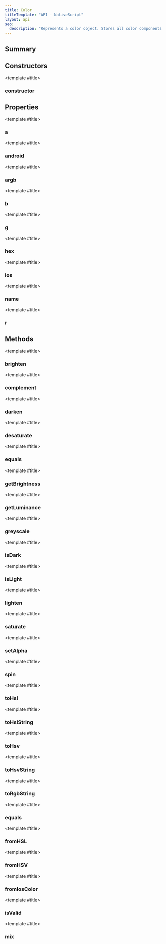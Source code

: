 ```yaml
---
title: Color
titleTemplate: "API - NativeScript"
layout: api
seo:
  description: "Represents a color object. Stores all color components (alpha (opacity), red, green, blue) in a [0..255] range."
---
```


<!-- This page is auto generated, do not edit manually. -->
<!-- Run "yarn generate:api-docs" to regenerate -->

<script setup lang="ts">
  import { provide } from "vue";
  import API_DATA from "./Color.data.json";
  
  provide('API_DATA', API_DATA);
</script>

<APIRefHierarchy v-once />

<APIRefComment commentBase64="eyJibG9ja1RhZ3MiOltdLCJtb2RpZmllclRhZ3MiOnt9LCJzdW1tYXJ5IjpbeyJraW5kIjoidGV4dCIsInRleHQiOiJSZXByZXNlbnRzIGEgY29sb3Igb2JqZWN0LiBTdG9yZXMgYWxsIGNvbG9yIGNvbXBvbmVudHMgKGFscGhhIChvcGFjaXR5KSwgcmVkLCBncmVlbiwgYmx1ZSkgaW4gYSBbMC4uMjU1XSByYW5nZS4ifV19" v-once />

## <Heading ignore>Summary</Heading>

<APIRefSummary v-once />

## Constructors

<div class="">

<APIRef for="1267" v-once>

<template #title>

### constructor

</template>

</APIRef>

</div>

## Properties

<div class="isPublic">

<APIRef for="1280" v-once>

<template #title>

### a

</template>

</APIRef>

</div>

<div class="">

<APIRef for="1287" v-once>

<template #title>

### android

</template>

</APIRef>

</div>

<div class="isPublic">

<APIRef for="1285" v-once>

<template #title>

### argb

</template>

</APIRef>

</div>

<div class="isPublic">

<APIRef for="1283" v-once>

<template #title>

### b

</template>

</APIRef>

</div>

<div class="isPublic">

<APIRef for="1282" v-once>

<template #title>

### g

</template>

</APIRef>

</div>

<div class="isPublic">

<APIRef for="1284" v-once>

<template #title>

### hex

</template>

</APIRef>

</div>

<div class="">

<APIRef for="1288" v-once>

<template #title>

### ios

</template>

</APIRef>

</div>

<div class="isPublic">

<APIRef for="1286" v-once>

<template #title>

### name

</template>

</APIRef>

</div>

<div class="isPublic">

<APIRef for="1281" v-once>

<template #title>

### r

</template>

</APIRef>

</div>

## Methods

<div class="isPublic">

<APIRef for="1334" v-once>

<template #title>

### brighten

</template>

</APIRef>

</div>

<div class="isPublic">

<APIRef for="1343" v-once>

<template #title>

### complement

</template>

</APIRef>

</div>

<div class="isPublic">

<APIRef for="1337" v-once>

<template #title>

### darken

</template>

</APIRef>

</div>

<div class="isPublic">

<APIRef for="1323" v-once>

<template #title>

### desaturate

</template>

</APIRef>

</div>

<div class="isPublic">

<APIRef for="1289" v-once>

<template #title>

### equals

</template>

</APIRef>

</div>

<div class="isPublic">

<APIRef for="1296" v-once>

<template #title>

### getBrightness

</template>

</APIRef>

</div>

<div class="isPublic">

<APIRef for="1298" v-once>

<template #title>

### getLuminance

</template>

</APIRef>

</div>

<div class="isPublic">

<APIRef for="1329" v-once>

<template #title>

### greyscale

</template>

</APIRef>

</div>

<div class="isPublic">

<APIRef for="1292" v-once>

<template #title>

### isDark

</template>

</APIRef>

</div>

<div class="isPublic">

<APIRef for="1294" v-once>

<template #title>

### isLight

</template>

</APIRef>

</div>

<div class="isPublic">

<APIRef for="1331" v-once>

<template #title>

### lighten

</template>

</APIRef>

</div>

<div class="isPublic">

<APIRef for="1326" v-once>

<template #title>

### saturate

</template>

</APIRef>

</div>

<div class="isPublic">

<APIRef for="1300" v-once>

<template #title>

### setAlpha

</template>

</APIRef>

</div>

<div class="isPublic">

<APIRef for="1340" v-once>

<template #title>

### spin

</template>

</APIRef>

</div>

<div class="isPublic">

<APIRef for="1303" v-once>

<template #title>

### toHsl

</template>

</APIRef>

</div>

<div class="isPublic">

<APIRef for="1310" v-once>

<template #title>

### toHslString

</template>

</APIRef>

</div>

<div class="isPublic">

<APIRef for="1312" v-once>

<template #title>

### toHsv

</template>

</APIRef>

</div>

<div class="isPublic">

<APIRef for="1319" v-once>

<template #title>

### toHsvString

</template>

</APIRef>

</div>

<div class="isPublic">

<APIRef for="1321" v-once>

<template #title>

### toRgbString

</template>

</APIRef>

</div>

<div class="isPublic isStatic">

<APIRef for="1240" v-once>

<template #title>

### equals

</template>

</APIRef>

</div>

<div class="isPublic isStatic">

<APIRef for="1255" v-once>

<template #title>

### fromHSL

</template>

</APIRef>

</div>

<div class="isPublic isStatic">

<APIRef for="1261" v-once>

<template #title>

### fromHSV

</template>

</APIRef>

</div>

<div class="isPublic isStatic">

<APIRef for="1247" v-once>

<template #title>

### fromIosColor

</template>

</APIRef>

</div>

<div class="isPublic isStatic">

<APIRef for="1244" v-once>

<template #title>

### isValid

</template>

</APIRef>

</div>

<div class="isPublic isStatic">

<APIRef for="1250" v-once>

<template #title>

### mix

</template>

</APIRef>

</div>
